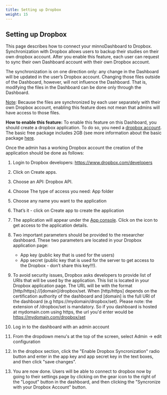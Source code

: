 ```yaml
---
title: Setting up Dropbox
weight: 15
---
```


## Setting up Dropbox


This page describes how to connect your minnoDashboard to Dropbox.  Synchronization with Dropbox allows users to backup their studies on their own dropbox account. After you enable this feature, each user can request to sync their own Dashboard account with their own Dropbox account.

The synchronization is on one direction only: any change in the Dashboard will be updated in the user’s Dropbox account. Changing those files outside of the Dashboard, however, will not influence the Dashboard. That is, modifying the files in the Dashboard can be done only through the Dashboard. 

<u>Note</u>: Because the files are synchronized by each user separately with their own Dropbox account, enabling this feature does not mean that admins will have access to those files.

<b>How to enable this feature:</b> To enable this feature on this Dashboard, you should create a dropbox application. To do so, you need a [dropbox account](https://help.dropbox.com/accounts-billing/create-delete/create-account). The basic free package includes 2GB (see more information about the basic package [here](https://www.dropbox.com/basic).

Once the admin has a working Dropbox account the creation of the application should be done as follows:

1.  Login to Dropbox developers: https://www.dropbox.com/developers

2.  Click on Create apps.

3.  Choose an API: Dropbox API.

4.  Choose The type of access you need: App folder

5.   Choose any name you want to the application

6.   That’s it - click on Create app to create the application

7.  The application will appear under the [App console](https://www.dropbox.com/developers/apps). Click on the icon to get access to the application details.

8.  Two important parameters should be provided to the researcher dashboard.  These two parameters are located in your Dropbox application page:
    * App key (public key that is used for the users)
    * App secret (public key that is used for the server to get access to the Dropbox - don’t share this key!!!).

9.  To avoid security issues, Dropbox asks developers to provide list of URIs that will be used by the application. This list is located in your Dropbox application page.  The URL will be with the format [http/https]://[domain]/dropbox/set.  When [http/https] depends on the certification authority of the dashboard and [domain] is the full URI of the dashboard (e.g https://mydomain/dropbox/set).  Please note: the extension of /dropbox/set is mandatory.  So if you dashboard is hosted at mydomain.com using https, the url you'd enter would be https://mydomain.com/dropbox/set

10. Log in to the dashboard with an admin account

11. From the dropdown menu's at the top of the screen, select Admin -> edit configuration

12. In the dropbox section, click the "Enable Dropbox Syncronization" radio button and enter in the app key and app secret key in the text boxes, and then click "save changes".

13. You are now done.  Users will be able to connect to dropbox now by going to their settings page by clicking on the gear icon to the right of the "Logout" button in the dashboard, and then clicking the "Syncronize with your Dropbox Account" button.



 	  